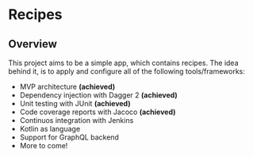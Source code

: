 # Recipes

## Overview

This project aims to be a simple app, which contains recipes. The idea behind it, is to apply and configure all of the following tools/frameworks:

- MVP architecture **(achieved)**
- Dependency injection with Dagger 2 **(achieved)**
- Unit testing with JUnit **(achieved)**
- Code coverage reports with Jacoco **(achieved)**
- Continuos integration with Jenkins
- Kotlin as language
- Support for GraphQL backend
- More to come!
